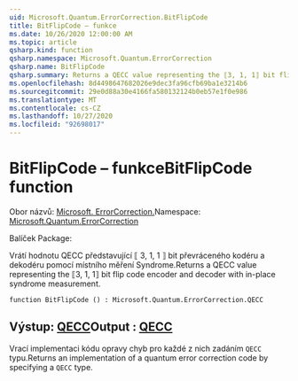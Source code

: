 ```yaml
---
uid: Microsoft.Quantum.ErrorCorrection.BitFlipCode
title: BitFlipCode – funkce
ms.date: 10/26/2020 12:00:00 AM
ms.topic: article
qsharp.kind: function
qsharp.namespace: Microsoft.Quantum.ErrorCorrection
qsharp.name: BitFlipCode
qsharp.summary: Returns a QECC value representing the ⟦3, 1, 1⟧ bit flip code encoder and decoder with in-place syndrome measurement.
ms.openlocfilehash: 8d4498647682026e9dec3fa96cfb69ba1e3214b6
ms.sourcegitcommit: 29e0d88a30e4166fa580132124b0eb57e1f0e986
ms.translationtype: MT
ms.contentlocale: cs-CZ
ms.lasthandoff: 10/27/2020
ms.locfileid: "92698017"
---
```

# <a name="bitflipcode-function"></a><span data-ttu-id="da446-102">BitFlipCode – funkce</span><span class="sxs-lookup"><span data-stu-id="da446-102">BitFlipCode function</span></span>

<span data-ttu-id="da446-103">Obor názvů: [Microsoft. ErrorCorrection.](xref:Microsoft.Quantum.ErrorCorrection)</span><span class="sxs-lookup"><span data-stu-id="da446-103">Namespace: [Microsoft.Quantum.ErrorCorrection](xref:Microsoft.Quantum.ErrorCorrection)</span></span>

<span data-ttu-id="da446-104">Balíček [](https://nuget.org/packages/)</span><span class="sxs-lookup"><span data-stu-id="da446-104">Package: [](https://nuget.org/packages/)</span></span>


<span data-ttu-id="da446-105">Vrátí hodnotu QECC představující ⟦ 3, 1, 1 ⟧ bit převráceného kodéru a dekodéru pomocí místního měření Syndrome.</span><span class="sxs-lookup"><span data-stu-id="da446-105">Returns a QECC value representing the ⟦3, 1, 1⟧ bit flip code encoder and decoder with in-place syndrome measurement.</span></span>

```qsharp
function BitFlipCode () : Microsoft.Quantum.ErrorCorrection.QECC
```


## <a name="output--qecc"></a><span data-ttu-id="da446-106">Výstup: [QECC](xref:Microsoft.Quantum.ErrorCorrection.QECC)</span><span class="sxs-lookup"><span data-stu-id="da446-106">Output : [QECC](xref:Microsoft.Quantum.ErrorCorrection.QECC)</span></span>

<span data-ttu-id="da446-107">Vrací implementaci kódu opravy chyb pro každé z nich zadáním `QECC` typu.</span><span class="sxs-lookup"><span data-stu-id="da446-107">Returns an implementation of a quantum error correction code by specifying a `QECC` type.</span></span>